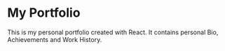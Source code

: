 # My Portfolio

This is my personal portfolio created with React.  It contains personal Bio, Achievements and Work History. 